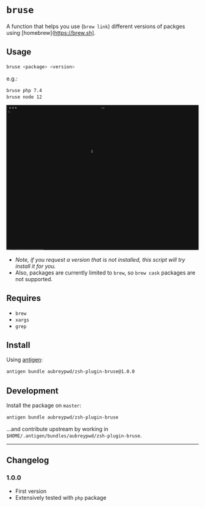 # `bruse`

A function that helps you use (`brew link`) different versions of packges using [homebrew](https://brew.sh].

## Usage

```bash
bruse <package> <version>
```

e.g.:

```bash
bruse php 7.4
bruse node 12
```

![Screenshot](screenshot.gif)

- _Note, if you request a version that is not installed, this script will try install it for you._
- Also, packages are currently limited to `brew`, so `brew cask` packages are not supported.

## Requires

- `brew`
- `xargs`
- `grep`

## Install

Using [antigen](https://github.com/zsh-users/antigen):

```bash
antigen bundle aubreypwd/zsh-plugin-bruse@1.0.0
```

## Development

Install the package on `master`:

```bash
antigen bundle aubreypwd/zsh-plugin-bruse
```

...and contribute upstream by working in `$HOME/.antigen/bundles/aubreypwd/zsh-plugin-bruse`.

---

## Changelog

### 1.0.0

- First version
- Extensively tested with `php` package
